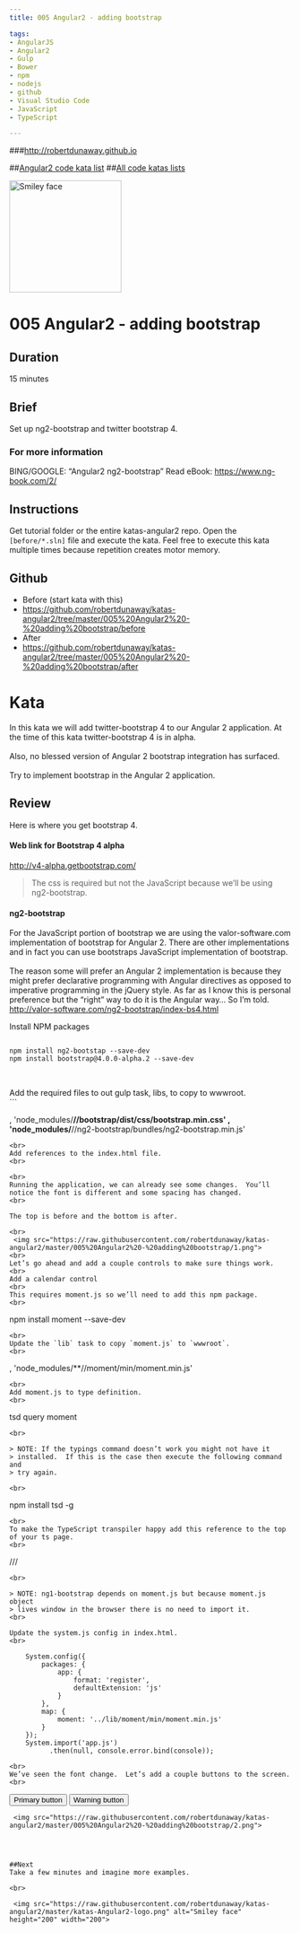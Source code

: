 ```yaml
---
title: 005 Angular2 - adding bootstrap

tags: 
- AngularJS
- Angular2
- Gulp
- Bower
- npm
- nodejs
- github
- Visual Studio Code
- JavaScript
- TypeScript

---
```


###http://robertdunaway.github.io

##[Angular2 code kata list](http://mycodekatas.github.io/angular2.html)
##[All code katas lists](http://mycodekatas.github.io/)

 <img src="https://raw.githubusercontent.com/robertdunaway/katas-angular2/master/katas-Angular2-logo.png" alt="Smiley face" height="200" width="200"> 

# 005 Angular2 - adding bootstrap

## Duration
15 minutes

## Brief
Set up ng2-bootstrap and twitter bootstrap 4.

### For more information 
BING/GOOGLE: “Angular2 ng2-bootstrap”
Read eBook: https://www.ng-book.com/2/


## Instructions
Get tutorial folder or the entire katas-angular2 repo.
Open the `[before/*.sln]` file and execute the kata.
Feel free to execute this kata multiple times because repetition creates motor memory.

## Github
 - Before (start kata with this)
  - https://github.com/robertdunaway/katas-angular2/tree/master/005%20Angular2%20-%20adding%20bootstrap/before
 - After
  - https://github.com/robertdunaway/katas-angular2/tree/master/005%20Angular2%20-%20adding%20bootstrap/after


# Kata

In this kata we will add twitter-bootstrap 4 to our Angular 2 application.  At the time of this kata twitter-bootstrap 4 is in alpha.  
<br>
Also, no blessed version of Angular 2 bootstrap integration has surfaced.  
<br>
Try to implement bootstrap in the Angular 2 application.
<br>

## Review
Here is where you get bootstrap 4.

#### Web link for Bootstrap 4 alpha
http://v4-alpha.getbootstrap.com/

> The css is required but not the JavaScript because we’ll be using
> ng2-bootstrap.


#### ng2-bootstrap
For the JavaScript portion of bootstrap we are using the valor-software.com implementation of bootstrap for Angular 2.  There are other implementations and in fact you can use bootstraps JavaScript implementation of bootstrap.  
<br>
The reason some will prefer an Angular 2 implementation is because they might prefer declarative programming with Angular directives as opposed to imperative programming in the jQuery style.  As far as I know this is personal preference but the “right” way to do it is the Angular way… So I’m told.
<br>
http://valor-software.com/ng2-bootstrap/index-bs4.html
<br>

Install NPM packages
<br>
```

npm install ng2-bootstap --save-dev
npm install bootstrap@4.0.0-alpha.2 --save-dev


```
<br>
Add the required files to out gulp task, libs, to copy to wwwroot.
<br>
```

, 'node_modules/**//bootstrap/dist/css/bootstrap.min.css'
, 'node_modules/**//ng2-bootstrap/bundles/ng2-bootstrap.min.js'


```
<br>
Add references to the index.html file.
<br>
```

<link href="../lib/bootstrap/dist/css/bootstrap.min.css" rel="stylesheet" />
<script src="../lib/ng2-bootstrap/bundles/ng2-bootstrap.min.js"></script>


```
<br>
Running the application, we can already see some changes.  You’ll notice the font is different and some spacing has changed.
<br>

The top is before and the bottom is after.

<br>
 <img src="https://raw.githubusercontent.com/robertdunaway/katas-angular2/master/005%20Angular2%20-%20adding%20bootstrap/1.png"> 
<br>
Let’s go ahead and add a couple controls to make sure things work.
<br>
Add a calendar control
<br>
This requires moment.js so we’ll need to add this npm package.
<br>
```

npm install moment --save-dev


```
<br>
Update the `lib` task to copy `moment.js` to `wwwroot`.
<br>
```

, 'node_modules/**//moment/min/moment.min.js'


```
<br>
Add moment.js to type definition.
<br>
```

tsd query moment


```
<br>

> NOTE: If the typings command doesn’t work you might not have it
> installed.  If this is the case then execute the following command and
> try again.

<br>
```

npm install tsd -g


```
<br>
To make the TypeScript transpiler happy add this reference to the top of your ts page.
<br>
```

/// <reference path="../typings/browser/definitions/moment/moment.d.ts" />


```
<br>

> NOTE: ng1-bootstrap depends on moment.js but because moment.js object
> lives window in the browser there is no need to import it.
<br>

Update the system.js config in index.html.
<br>
```

        System.config({
            packages: {
                app: {
                    format: 'register',
                    defaultExtension: 'js'
                }
            },
            map: {
                moment: '../lib/moment/min/moment.min.js'
            }
        });
        System.import('app.js')
              .then(null, console.error.bind(console));


```
<br>
We’ve seen the font change.  Let’s add a couple buttons to the screen.
<br>
```

<button type="button" class="btn btn-primary" >
    Primary button
</button>

<button type="button" class="btn btn-warning">
    Warning button
</button>


```
 <img src="https://raw.githubusercontent.com/robertdunaway/katas-angular2/master/005%20Angular2%20-%20adding%20bootstrap/2.png"> 




##Next
Take a few minutes and imagine more examples. 

<br>

 <img src="https://raw.githubusercontent.com/robertdunaway/katas-angular2/master/katas-Angular2-logo.png" alt="Smiley face" height="200" width="200"> 